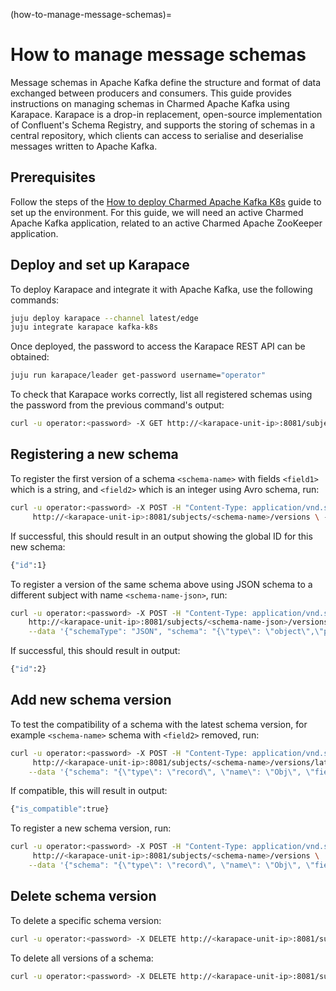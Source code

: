 (how-to-manage-message-schemas)=
# How to manage message schemas

Message schemas in Apache Kafka define the structure and format of data exchanged between producers and consumers. This guide provides instructions on managing schemas in Charmed Apache Kafka using Karapace. Karapace is a drop-in replacement, open-source implementation of Confluent's Schema Registry, and supports the storing of schemas in a central repository, which clients can access to serialise and deserialise messages written to Apache Kafka.

## Prerequisites

Follow the steps of the [How to deploy Charmed Apache Kafka K8s](https://discourse.charmhub.io/t/charmed-kafka-k8s-documentation-how-to-deploy/13266) guide to set up the environment. For this guide, we will need an active Charmed Apache Kafka application, related to an active Charmed Apache ZooKeeper application.

## Deploy and set up Karapace

To deploy Karapace and integrate it with Apache Kafka, use the following commands:

```bash
juju deploy karapace --channel latest/edge
juju integrate karapace kafka-k8s
```

Once deployed, the password to access the Karapace REST API can be obtained:

```bash
juju run karapace/leader get-password username="operator"
```

To check that Karapace works correctly, list all registered schemas using the password from the previous command's output:

```bash
curl -u operator:<password> -X GET http://<karapace-unit-ip>:8081/subjects
```

## Registering a new schema

To register the first version of a schema `<schema-name>` with fields `<field1>` which is a string, and `<field2>` which is an integer using Avro schema, run:

```bash
curl -u operator:<password> -X POST -H "Content-Type: application/vnd.schemaregistry.v1+json" \
     http://<karapace-unit-ip>:8081/subjects/<schema-name>/versions \ --data '{"schema": "{\"type\": \"record\", \"name\": \"Obj\", \"fields\":[{\"name\": \"<field1>\", \"type\": \"string\"},{\"name\": \"<field2>\", \"type\": \"int\"}]}"}'
```

If successful, this should result in an output showing the global ID for this new schema:

```bash
{"id":1}
```

To register a version of the same schema above using JSON schema to a different subject with name `<schema-name-json>`, run:

```bash
curl -u operator:<password> -X POST -H "Content-Type: application/vnd.schemaregistry.v1+json" \
    http://<karapace-unit-ip>:8081/subjects/<schema-name-json>/versions \
    --data '{"schemaType": "JSON", "schema": "{\"type\": \"object\",\"properties\":{\"<field1>\":{\"type\": \"string\"}, \"<field2>\":{\"type\": \"number\"}},\"additionalProperties\":true}"}'
```

If successful, this should result in output:

```bash
{"id":2}
```

## Add new schema version

To test the compatibility of a schema with the latest schema version, for example `<schema-name>` schema with `<field2>` removed, run:

```bash
curl -u operator:<password> -X POST -H "Content-Type: application/vnd.schemaregistry.v1+json" \
     http://<karapace-unit-ip>:8081/subjects/<schema-name>/versions/latest \
    --data '{"schema": "{\"type\": \"record\", \"name\": \"Obj\", \"fields\":[{\"name\": \"<field1>\", \"type\": \"string\"}]}"}'
```

If compatible, this will result in output:

```bash
{"is_compatible":true}
```

To register a new schema version, run:

```bash
curl -u operator:<password> -X POST -H "Content-Type: application/vnd.schemaregistry.v1+json" \
     http://<karapace-unit-ip>:8081/subjects/<schema-name>/versions \
    --data '{"schema": "{\"type\": \"record\", \"name\": \"Obj\", \"fields\":[{\"name\": \"<field1>\", \"type\": \"string\"}]}"}'
```

## Delete schema version

To delete a specific schema version:

```bash
curl -u operator:<password> -X DELETE http://<karapace-unit-ip>:8081/subjects/<schema-name>/versions/<schema-version>
```

To delete all versions of a schema:

```bash
curl -u operator:<password> -X DELETE http://<karapace-unit-ip>:8081/subjects/<schema-name-json>
```
